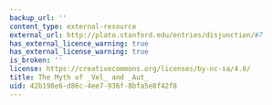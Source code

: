 ```yaml
---
backup_url: ''
content_type: external-resource
external_url: http://plato.stanford.edu/entries/disjunction/#7
has_external_licence_warning: true
has_external_license_warning: true
is_broken: ''
license: https://creativecommons.org/licenses/by-nc-sa/4.0/
title: The Myth of _Vel_ and _Aut_
uid: 42b198e6-d86c-4ee7-936f-8bfa5e8f42f8
---
```

